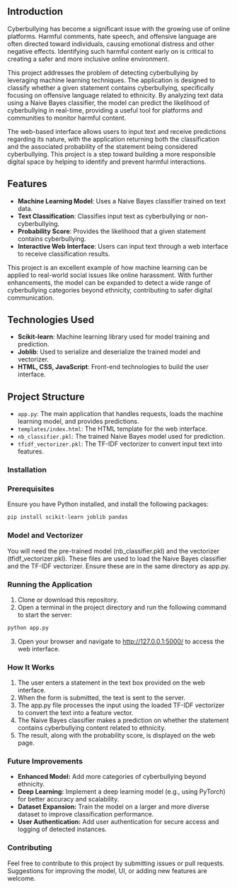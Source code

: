 ## Introduction

Cyberbullying has become a significant issue with the growing use of online platforms. Harmful comments, hate speech, and offensive language are often directed toward individuals, causing emotional distress and other negative effects. Identifying such harmful content early on is critical to creating a safer and more inclusive online environment.

This project addresses the problem of detecting cyberbullying by leveraging machine learning techniques. The application is designed to classify whether a given statement contains cyberbullying, specifically focusing on offensive language related to ethnicity. By analyzing text data using a Naive Bayes classifier, the model can predict the likelihood of cyberbullying in real-time, providing a useful tool for platforms and communities to monitor harmful content.

The web-based interface allows users to input text and receive predictions regarding its nature, with the application returning both the classification and the associated probability of the statement being considered cyberbullying. This project is a step toward building a more responsible digital space by helping to identify and prevent harmful interactions.

## Features

- **Machine Learning Model**: Uses a Naive Bayes classifier trained on text data.
- **Text Classification**: Classifies input text as cyberbullying or non-cyberbullying.
- **Probability Score**: Provides the likelihood that a given statement contains cyberbullying.
- **Interactive Web Interface**: Users can input text through a web interface to receive classification results.
  
This project is an excellent example of how machine learning can be applied to real-world social issues like online harassment. With further enhancements, the model can be expanded to detect a wide range of cyberbullying categories beyond ethnicity, contributing to safer digital communication.

## Technologies Used

- **Scikit-learn**: Machine learning library used for model training and prediction.
- **Joblib**: Used to serialize and deserialize the trained model and vectorizer.
- **HTML, CSS, JavaScript**: Front-end technologies to build the user interface.

## Project Structure

- `app.py`: The main application that handles requests, loads the machine learning model, and provides predictions.
- `templates/index.html`: The HTML template for the web interface.
- `nb_classifier.pkl`: The trained Naive Bayes model used for prediction.
- `tfidf_vectorizer.pkl`: The TF-IDF vectorizer to convert input text into features.

### Installation

### Prerequisites

Ensure you have Python installed, and install the following packages:

```bash
pip install scikit-learn joblib pandas
```
### Model and Vectorizer
You will need the pre-trained model (nb_classifier.pkl) and the vectorizer (tfidf_vectorizer.pkl). These files are used to load the Naive Bayes classifier and the TF-IDF vectorizer. Ensure these are in the same directory as app.py.

### Running the Application
1. Clone or download this repository.
2. Open a terminal in the project directory and run the following command to start the server:
```bash
python app.py
```
3. Open your browser and navigate to http://127.0.0.1:5000/ to access the web interface.

### How It Works
1. The user enters a statement in the text box provided on the web interface.
2. When the form is submitted, the text is sent to the server.
3. The app.py file processes the input using the loaded TF-IDF vectorizer to convert the text into a feature vector.
4. The Naive Bayes classifier makes a prediction on whether the statement contains cyberbullying content related to ethnicity.
5. The result, along with the probability score, is displayed on the web page.

### Future Improvements
- **Enhanced Model:** Add more categories of cyberbullying beyond ethnicity.
- **Deep Learning:** Implement a deep learning model (e.g., using PyTorch) for better accuracy and scalability.
- **Dataset Expansion:** Train the model on a larger and more diverse dataset to improve classification performance.
- **User Authentication:** Add user authentication for secure access and logging of detected instances.

### Contributing
Feel free to contribute to this project by submitting issues or pull requests. Suggestions for improving the model, UI, or adding new features are welcome.




